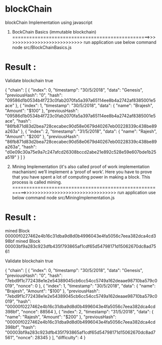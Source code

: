 # blockChain
blockChain Implementation using javascript

1. BockChain Basics (immutable blockchain)
=================================================>>>>>>>>>>>>>>>>>>>>>>>>>>>>
run application use below command
node src/BlockChainBasics.js

Result :
========

Validate blockchain
true

{
          "chain": [
                    {
                              "index": 0,
                              "timestamp": "30/5/2018",
                              "data": "Genesis",
                              "previousHash": "0",
                              "hash": "09586d1b0534b4f723c0fab2070fa5a397a65114ee8b4a2742af8385001e5ace"
                    },
                    {
                              "index": 1,
                              "timestamp": "30/5/2018",
                              "data": {
                                        "name": "Brajesh",
                                        "Amount": "$100"
                              },
                              "previousHash": "09586d1b0534b4f723c0fab2070fa5a397a65114ee8b4a2742af8385001e5ace",
                              "hash": "86fb871d83d2bea728cecabec90d58e0679d40267eb00228339c438be89a263a"
                    },
                    {
                              "index": 2,
                              "timestamp": "31/5/2018",
                              "data": {
                                        "name": "Rajesh",
                                        "Amount": "$200"
                              },
                              "previousHash": "86fb871d83d2bea728cecabec90d58e0679d40267eb00228339c438be89a263a",
                              "hash": "d0e09c30a75e9a7c247afcd26308bccd2abe21e892c528e59e607bde1b25a519"
                    }
          ]
}



2. Mining Implementation (it's also called proof of work implementation machanism)
we’ll implement a ‘proof of work’. Here you have to prove that you have spent a lot of computing power in making a block. This process is called mining.
========================================================>>>>>>>>>>>>>>>>>>>>>>>>>>>>>>>>>
run application use below command
node src/MiningImplementation.js

Result :
========
mined Block 00000f0227462e4b16c31dba9d8d0b4996043e4fa5056c7eea382dca4cd398bf
mined Block 00003bf9a283c923dfb435f793865af1cdf65d54798171d15062670dc8ad7561

Validate blockchain
true

{
          "chain": [
                    {
                              "index": 0,
                              "timestamp": "30/5/2018",
                              "data": "Genesis",
                              "previousHash": "0",
                              "hash": "7ebd9f1c772438e1e2e54389045cb6cc54cc5749a162deaae98710ba579c0019",
                              "nonce": 0
                    },
                    {
                              "index": 1,
                              "timestamp": "30/5/2018",
                              "data": {
                                        "name": "Brajesh",
                                        "Amount": "$100"
                              },
                              "previousHash": "7ebd9f1c772438e1e2e54389045cb6cc54cc5749a162deaae98710ba579c0019",
                              "hash": "00000f0227462e4b16c31dba9d8d0b4996043e4fa5056c7eea382dca4cd398bf",
                              "nonce": 88564
                    },
                    {
                              "index": 2,
                              "timestamp": "31/5/2018",
                              "data": {
                                        "name": "Rajesh",
                                        "Amount": "$200"
                              },
                              "previousHash": "00000f0227462e4b16c31dba9d8d0b4996043e4fa5056c7eea382dca4cd398bf",
                              "hash": "00003bf9a283c923dfb435f793865af1cdf65d54798171d15062670dc8ad7561",
                              "nonce": 28345
                    }
          ],
          "difficulty": 4
}




